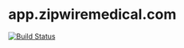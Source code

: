 # app.zipwiremedical.com
[![Build Status](http://cistaging.zipwiremedical.com/buildStatus/icon?job=app.zipwiremedical.com)](http://cistaging.zipwiremedical.com/job/app.zipwiremedical.com/)

